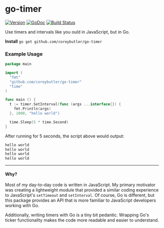 # go-timer

[![Version](https://img.shields.io/github/tag/coreybutler/go-timer.svg)](https://github.com/coreybutler/go-timer)
[![GoDoc](https://godoc.org/github.com/coreybutler/go-timer?status.svg)](https://godoc.org/github.com/coreybutler/go-timer)
[![Build Status](https://travis-ci.org/coreybutler/go-timer.svg?branch=master)](https://travis-ci.org/coreybutler/go-timer)

Use timers and intervals like you ould in JavaScript, but in Go.

**Install** `go get github.com/coreybutler/go-timer`

### Example Usage

```go
package main

import (
  "fmt"
  "github.com/coreybutler/go-timer"
  "time"
)

func main () {
  t := timer.SetInterval(func (args ...interface{}) {
    fmt.Println(args)
  }, 1000, "hello world")

  time.Sleep(5 * time.Second)
}
```

After running for 5 seconds, the script above would output:

```sh
hello world
hello world
hello world
hello world
```

---

#### Why?

Most of my day-to-day code is written in JavaScript. My primary motivator was creating a lightweight module that provided a similar coding experience to JavaScript's `setTimeout` and `setInterval`. Of course, Go is different, but this package provides an API that is more familiar to JavaScript developers working with Go.

Additionally, writing timers with Go is a tiny bit pedantic. Wrapping Go's ticker functionality makes the code more readable and easier to understand.
